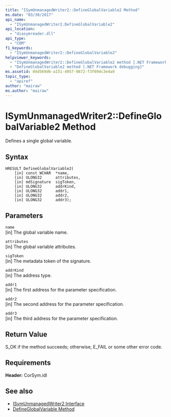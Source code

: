 ```yaml
---
title: "ISymUnmanagedWriter2::DefineGlobalVariable2 Method"
ms.date: "03/30/2017"
api_name: 
  - "ISymUnmanagedWriter2.DefineGlobalVariable2"
api_location: 
  - "diasymreader.dll"
api_type: 
  - "COM"
f1_keywords: 
  - "ISymUnmanagedWriter2::DefineGlobalVariable2"
helpviewer_keywords: 
  - "ISymUnmanagedWriter2::DefineGlobalVariable2 method [.NET Framework debugging]"
  - "DefineGlobalVariable2 method [.NET Framework debugging]"
ms.assetid: 04d569d6-a151-4957-9872-f3f694c3e4a9
topic_type: 
  - "apiref"
author: "mairaw"
ms.author: "mairaw"
---
```

# ISymUnmanagedWriter2::DefineGlobalVariable2 Method
Defines a single global variable.  
  
## Syntax  
  
```  
HRESULT DefineGlobalVariable2(  
    [in] const WCHAR  *name,  
    [in] ULONG32      attributes,  
    [in] mdSignature  sigToken,  
    [in] ULONG32      addrKind,  
    [in] ULONG32      addr1,  
    [in] ULONG32      addr2,  
    [in] ULONG32      addr3);  
```  
  
## Parameters  
 `name`  
 [in] The global variable name.  
  
 `attributes`  
 [in] The global variable attributes.  
  
 `sigToken`  
 [in] The metadata token of the signature.  
  
 `addrKind`  
 [in] The address type.  
  
 `addr1`  
 [in] The first address for the parameter specification.  
  
 `addr2`  
 [in] The second address for the parameter specification.  
  
 `addr3`  
 [in] The third address for the parameter specification.  
  
## Return Value  
 S_OK if the method succeeds; otherwise, E_FAIL or some other error code.  
  
## Requirements  
 **Header:** CorSym.idl  
  
## See also

- [ISymUnmanagedWriter2 Interface](../../../../docs/framework/unmanaged-api/diagnostics/isymunmanagedwriter2-interface.md)
- [DefineGlobalVariable Method](../../../../docs/framework/unmanaged-api/diagnostics/isymunmanagedwriter-defineglobalvariable-method.md)

